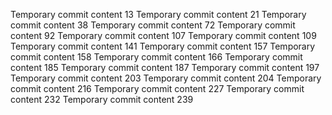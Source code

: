 Temporary commit content 13
Temporary commit content 21
Temporary commit content 38
Temporary commit content 72
Temporary commit content 92
Temporary commit content 107
Temporary commit content 109
Temporary commit content 141
Temporary commit content 157
Temporary commit content 158
Temporary commit content 166
Temporary commit content 185
Temporary commit content 187
Temporary commit content 197
Temporary commit content 203
Temporary commit content 204
Temporary commit content 216
Temporary commit content 227
Temporary commit content 232
Temporary commit content 239

